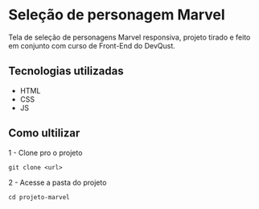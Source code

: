 # Seleção de personagem Marvel
Tela de seleção de personagens Marvel responsiva, projeto tirado e feito em conjunto com curso de Front-End do DevQust. 



## Tecnologias utilizadas
- HTML
- CSS
- JS

## Como ultilizar

1 - Clone pro o projeto
```
git clone <url>
```

2 - Acesse a pasta do projeto
```
cd projeto-marvel
```
